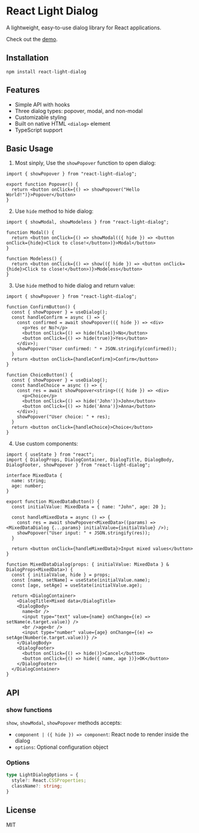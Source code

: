 # React Light Dialog

A lightweight, easy-to-use dialog library for React applications.

Check out the [demo](https://mohhh-ok.github.io/react-light-dialog/).

## Installation

```
npm install react-light-dialog
```

## Features

- Simple API with hooks
- Three dialog types: popover, modal, and non-modal
- Customizable styling
- Built on native HTML `<dialog>` element
- TypeScript support

## Basic Usage


1. Most sinply, Use the `showPopover` function to open dialog:

```tsx
import { showPopover } from "react-light-dialog";

export function Popover() {
  return <button onClick={() => showPopover("Hello World!")}>Popover</button>
}
```

2. Use `hide` method to hide dialog:

```tsx
import { showModal, showModeless } from "react-light-dialog";

function Modal() {
  return <button onClick={() => showModal(({ hide }) => <button onClick={hide}>Click to close!</button>)}>Modal</button>
}

function Modeless() {
  return <button onClick={() => show(({ hide }) => <button onClick={hide}>Click to close!</button>)}>Modeless</button>
}
```

3. Use `hide` method to hide dialog and return value:

```tsx
import { showPopover } from "react-light-dialog";

function ConfirmButton() {
  const { showPopover } = useDialog();
  const handleConfirm = async () => {
    const confirmed = await showPopover(({ hide }) => <div>
      <p>Yes or No?</p>
      <button onClick={() => hide(false)}>No</button>
      <button onClick={() => hide(true)}>Yes</button>
    </div>);
    showPopover("User confirmed: " + JSON.stringify(confirmed));
  }
  return <button onClick={handleConfirm}>Confirm</button>
}

function ChoiceButton() {
  const { showPopover } = useDialog();
  const handleChoice = async () => {
    const res = await showPopover<string>(({ hide }) => <div>
      <p>Choice</p>
      <button onClick={() => hide('John')}>John</button>
      <button onClick={() => hide('Anna')}>Anna</button>
    </div>);
    showPopover("User choice: " + res);
  }
  return <button onClick={handleChoice}>Choice</button>
}
```

4. Use custom components:

```tsx
import { useState } from "react";
import { DialogProps, DialogContainer, DialogTitle, DialogBody, DialogFooter, showPopover } from "react-light-dialog";

interface MixedData {
  name: string;
  age: number;
}

export function MixedDataButton() {
  const initialValue: MixedData = { name: "John", age: 20 };

  const handleMixedData = async () => {
    const res = await showPopover<MixedData>((params) => <MixedDataDialog {...params} initialValue={initialValue} />);
    showPopover("User input: " + JSON.stringify(res));
  }

  return <button onClick={handleMixedData}>Input mixed values</button>
}

function MixedDataDialog(props: { initialValue: MixedData } & DialogProps<MixedData>) {
  const { initialValue, hide } = props;
  const [name, setName] = useState(initialValue.name);
  const [age, setAge] = useState(initialValue.age);

  return <DialogContainer>
    <DialogTitle>Mixed data</DialogTitle>
    <DialogBody>
      name<br />
      <input type="text" value={name} onChange={(e) => setName(e.target.value)} />
      <br />age<br />
      <input type="number" value={age} onChange={(e) => setAge(Number(e.target.value))} />
    </DialogBody>
    <DialogFooter>
      <button onClick={() => hide()}>Cancel</button>
      <button onClick={() => hide({ name, age })}>OK</button>
    </DialogFooter>
  </DialogContainer>
}
```

## API

### show functions

`show`, `showModal`, `showPopover` methods accepts:
- `component | ({ hide }) => component`: React node to render inside the dialog
- `options`: Optional configuration object


### Options

```typescript
type LightDialogOptions = {
  style?: React.CSSProperties;
  className?: string;
}
```

## License

MIT